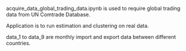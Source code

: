 acquire_data_global_trading_data.ipynb is used to require global trading data from UN Comtrade Database. 

Application is to run estimation and clustering on real data.

data_1 to data_9 are monthly import and export data between different countries.
